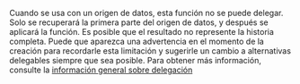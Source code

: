 
Cuando se usa con un origen de datos, esta función no se puede delegar. Solo se recuperará la primera parte del origen de datos, y después se aplicará la función. Es posible que el resultado no represente la historia completa.  Puede que aparezca una advertencia en el momento de la creación para recordarle esta limitación y sugerirle un cambio a alternativas delegables siempre que sea posible. Para obtener más información, consulte la [información general sobre delegación](../maker/canvas-apps/delegation-overview.md)

